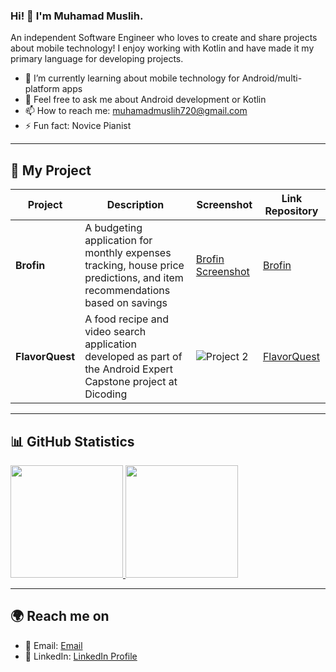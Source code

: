 ### Hi! 👋 I'm Muhamad Muslih.

An independent Software Engineer who loves to create and share projects about mobile technology! I enjoy working with Kotlin and have made it my primary language for developing projects.

- 🌱 I’m currently learning about mobile technology for Android/multi-platform apps  
- 💬 Feel free to ask me about Android development or Kotlin  
- 📫 How to reach me: muhamadmuslih720@gmail.com  
- ⚡ Fun fact: Novice Pianist  

---

## 📌 My Project

| Project | Description | Screenshot | Link Repository |
|---------|------------|------------|------------|
| **Brofin** | A budgeting application for monthly expenses tracking, house price predictions, and item recommendations based on savings | [Brofin Screenshot](https://github.com/papermintx/papermintx/tree/4ac93629efd2273df2e71c0bd2b3b2b891f8058c/screenshoot%20brofin) | [Brofin](https://github.com/CP-Finance-Goals) |
| **FlavorQuest** | A food recipe and video search application developed as part of the Android Expert Capstone project at Dicoding | ![Project 2](https://via.placeholder.com/300x200) | [FlavorQuest](#) |

---

## 📊 GitHub Statistics
<p align="left">
<a href="https://github.com/papermintx">
  <img height="180em" src="https://github-readme-stats-eight-theta.vercel.app/api?username=papermintx&show_icons=true&theme=algolia&include_all_commits=true&count_private=true"/>
  <img height="180em" src="https://github-readme-stats-eight-theta.vercel.app/api/top-langs/?username=papermintx&layout=compact&langs_count=8&theme=algolia"/>
</a>
</p>

---

## 🌍 Reach me on
- 📧 Email: [Email](muhamadmuslih720@gmail.com)
- 💼 LinkedIn: [LinkedIn Profile](www.linkedin.com/in/muhamad-muslih-a92120275)
